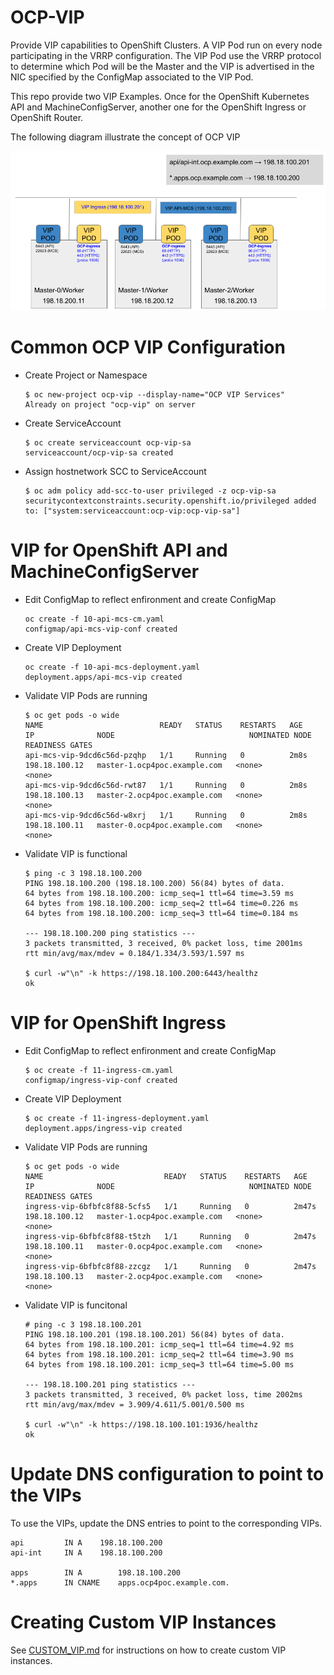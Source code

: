 # OCP-VIP

Provide VIP capabilities to OpenShift Clusters. A VIP Pod run on every node participating in the VRRP configuration. The VIP Pod use the VRRP protocol to determine which Pod will be the Master and the VIP is advertised in the NIC specified by the ConfigMap associated to the VIP Pod.

This repo provide two VIP Examples. Once for the OpenShift Kubernetes API and MachineConfigServer, another one for the OpenShift Ingress or OpenShift Router.

The following diagram illustrate the concept of OCP VIP

![OCP VIP](images/ocp-vip.png "OCP VIP Diagram")


# Common OCP VIP Configuration
- Create Project or Namespace
    ```
    $ oc new-project ocp-vip --display-name="OCP VIP Services"
    Already on project "ocp-vip" on server 
    ```

- Create ServiceAccount
    ```
    $ oc create serviceaccount ocp-vip-sa
    serviceaccount/ocp-vip-sa created
    ```

- Assign hostnetwork SCC to ServiceAccount
    ```
    $ oc adm policy add-scc-to-user privileged -z ocp-vip-sa
    securitycontextconstraints.security.openshift.io/privileged added to: ["system:serviceaccount:ocp-vip:ocp-vip-sa"]
    ```

# VIP for OpenShift API and MachineConfigServer

- Edit ConfigMap to reflect enfironment and create ConfigMap
    ```
    oc create -f 10-api-mcs-cm.yaml
    configmap/api-mcs-vip-conf created
    ```
- Create VIP Deployment
    ```
    oc create -f 10-api-mcs-deployment.yaml
    deployment.apps/api-mcs-vip created
    ```
- Validate VIP Pods are running
    ```
    $ oc get pods -o wide
    NAME                          READY   STATUS    RESTARTS   AGE    IP              NODE                              NOMINATED NODE   READINESS GATES
    api-mcs-vip-9dcd6c56d-pzqhp   1/1     Running   0          2m8s   198.18.100.12   master-1.ocp4poc.example.com   <none>           <none>
    api-mcs-vip-9dcd6c56d-rwt87   1/1     Running   0          2m8s   198.18.100.13   master-2.ocp4poc.example.com   <none>           <none>
    api-mcs-vip-9dcd6c56d-w8xrj   1/1     Running   0          2m8s   198.18.100.11   master-0.ocp4poc.example.com   <none>           <none>
    ```
- Validate VIP is functional
    ```
    $ ping -c 3 198.18.100.200
    PING 198.18.100.200 (198.18.100.200) 56(84) bytes of data.
    64 bytes from 198.18.100.200: icmp_seq=1 ttl=64 time=3.59 ms
    64 bytes from 198.18.100.200: icmp_seq=2 ttl=64 time=0.226 ms
    64 bytes from 198.18.100.200: icmp_seq=3 ttl=64 time=0.184 ms

    --- 198.18.100.200 ping statistics ---
    3 packets transmitted, 3 received, 0% packet loss, time 2001ms
    rtt min/avg/max/mdev = 0.184/1.334/3.593/1.597 ms

    $ curl -w"\n" -k https://198.18.100.200:6443/healthz
    ok
    ```

# VIP for OpenShift Ingress

- Edit ConfigMap to reflect enfironment and create ConfigMap
    ```
    $ oc create -f 11-ingress-cm.yaml
    configmap/ingress-vip-conf created
    ```
- Create VIP Deployment
    ```
    $ oc create -f 11-ingress-deployment.yaml
    deployment.apps/ingress-vip created
    ```
- Validate VIP Pods are running
    ```
    $ oc get pods -o wide
    NAME                           READY   STATUS    RESTARTS   AGE     IP              NODE                              NOMINATED NODE   READINESS GATES
    ingress-vip-6bfbfc8f88-5cfs5   1/1     Running   0          2m47s   198.18.100.12   master-1.ocp4poc.example.com   <none>           <none>
    ingress-vip-6bfbfc8f88-t5tzh   1/1     Running   0          2m47s   198.18.100.11   master-0.ocp4poc.example.com   <none>           <none>
    ingress-vip-6bfbfc8f88-zzcgz   1/1     Running   0          2m47s   198.18.100.13   master-2.ocp4poc.example.com   <none>           <none>
    ```

- Validate VIP is funcitonal
    ```
    # ping -c 3 198.18.100.201
    PING 198.18.100.201 (198.18.100.201) 56(84) bytes of data.
    64 bytes from 198.18.100.201: icmp_seq=1 ttl=64 time=4.92 ms
    64 bytes from 198.18.100.201: icmp_seq=2 ttl=64 time=3.90 ms
    64 bytes from 198.18.100.201: icmp_seq=3 ttl=64 time=5.00 ms

    --- 198.18.100.201 ping statistics ---
    3 packets transmitted, 3 received, 0% packet loss, time 2002ms
    rtt min/avg/max/mdev = 3.909/4.611/5.001/0.500 ms

    $ curl -w"\n" -k https://198.18.100.101:1936/healthz
    ok
    ```

# Update DNS configuration to point to the VIPs

To use the VIPs, update the DNS entries to point to the corresponding VIPs.

```
api         IN A    198.18.100.200
api-int     IN A    198.18.100.200

apps        IN A        198.18.100.200
*.apps      IN CNAME    apps.ocp4poc.example.com.

```

# Creating Custom VIP Instances

See [CUSTOM_VIP.md](CUSTOM_VIP.md) for instructions on how to create custom VIP instances.